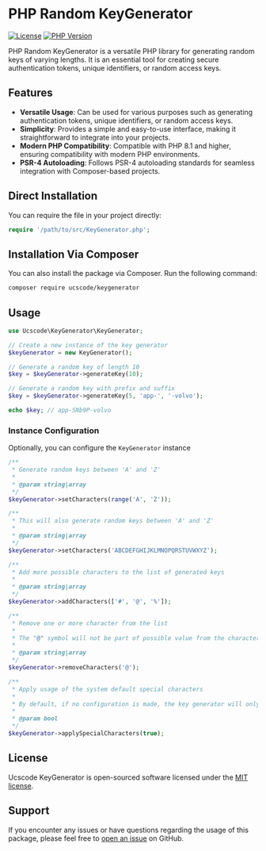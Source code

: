 # PHP Random KeyGenerator

[![License](https://img.shields.io/badge/license-MIT-blue.svg)](https://github.com/ucscode/keygenerator/blob/main/LICENSE)
[![PHP Version](https://img.shields.io/packagist/php-v/ucscode/keygenerator)](https://php.net)

PHP Random KeyGenerator is a versatile PHP library for generating random keys of varying lengths. 
It is an essential tool for creating secure authentication tokens, unique identifiers, or random access keys.

## Features

- **Versatile Usage**: Can be used for various purposes such as generating authentication tokens, unique identifiers, or random access keys.
- **Simplicity**: Provides a simple and easy-to-use interface, making it straightforward to integrate into your projects.
- **Modern PHP Compatibility**: Compatible with PHP 8.1 and higher, ensuring compatibility with modern PHP environments.
- **PSR-4 Autoloading**: Follows PSR-4 autoloading standards for seamless integration with Composer-based projects.

## Direct Installation

You can require the file in your project directly:

```php
require '/path/to/src/KeyGenerator.php';
```

## Installation Via Composer

You can also install the package via Composer. Run the following command:

```bash
composer require ucscode/keygenerator
```

## Usage

```php
use Ucscode\KeyGenerator\KeyGenerator;

// Create a new instance of the key generator
$keyGenerator = new KeyGenerator();

// Generate a random key of length 10
$key = $keyGenerator->generateKey(10);

// Generate a random key with prefix and suffix
$key = $keyGenerator->generateKey(5, 'app-', '-volvo');

echo $key; // app-SNb9P-volvo
```

### Instance Configuration

Optionally, you can configure the  `KeyGenerator` instance

```php
/**
 * Generate random keys between 'A' and 'Z'
 * 
 * @param string|array
 */
$keyGenerator->setCharacters(range('A', 'Z'));

/** 
 * This will also generate random keys between 'A' and 'Z' 
 * 
 * @param string|array
 */
$keyGenerator->setCharacters('ABCDEFGHIJKLMNOPQRSTUVWXYZ');

/**
 * Add more possible characters to the list of generated keys
 * 
 * @param string|array
 */
$keyGenerator->addCharacters(['#', '@', '%']);

/**
 * Remove one or more character from the list
 * 
 * The "@" symbol will not be part of possible value from the characters
 * 
 * @param string|array
 */
$keyGenerator->removeCharacters('@');

/**
 * Apply usage of the system default special characters
 * 
 * By default, if no configuration is made, the key generator will only contain alpha numeric outputs
 * 
 * @param bool
 */
$keyGenerator->applySpecialCharacters(true);
```
## License

Ucscode KeyGenerator is open-sourced software licensed under the [MIT license](https://opensource.org/licenses/MIT).

## Support

If you encounter any issues or have questions regarding the usage of this package, please feel free to [open an issue](https://github.com/ucscode/keygenerator/issues) on GitHub.
